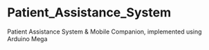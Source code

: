 # Patient_Assistance_System
Patient Assistance System &amp; Mobile Companion, implemented using Arduino Mega
